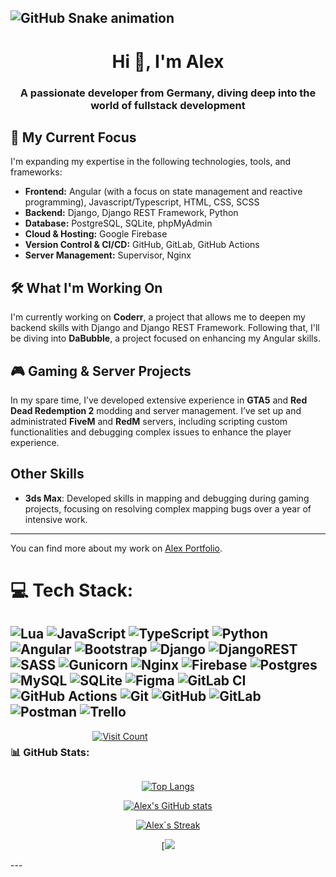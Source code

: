 ![GitHub Snake animation](https://raw.githubusercontent.com/CybXII/snk/output/github-contribution-grid-snake-dark.svg)
---
<h1 align="center">Hi 👋, I'm Alex</h1>
<h3 align="center">A passionate developer from Germany, diving deep into the world of fullstack development</h3>

## 🚀 My Current Focus
I'm expanding my expertise in the following technologies, tools, and frameworks:

- **Frontend:** Angular (with a focus on state management and reactive programming), Javascript/Typescript, HTML, CSS, SCSS
- **Backend:** Django, Django REST Framework, Python
- **Database:** PostgreSQL, SQLite, phpMyAdmin
- **Cloud & Hosting:** Google Firebase
- **Version Control & CI/CD:** GitHub, GitLab, GitHub Actions
- **Server Management:** Supervisor, Nginx

## 🛠 What I'm Working On
I'm currently working on **Coderr**, a project that allows me to deepen my backend skills with Django and Django REST Framework. Following that, I'll be diving into **DaBubble**, a project focused on enhancing my Angular skills.

## 🎮 Gaming & Server Projects
In my spare time, I’ve developed extensive experience in **GTA5** and **Red Dead Redemption 2** modding and server management. I’ve set up and administrated **FiveM** and **RedM** servers, including scripting custom functionalities and debugging complex issues to enhance the player experience.

## Other Skills
- **3ds Max**: Developed skills in mapping and debugging during gaming projects, focusing on resolving complex mapping bugs over a year of intensive work.

---

You can find more about my work on [Alex Portfolio](https://luft-alexander.de).

# 💻 Tech Stack:
![Lua](https://img.shields.io/badge/lua-%232C2D72.svg?style=for-the-badge&logo=lua&logoColor=white) ![JavaScript](https://img.shields.io/badge/javascript-%23323330.svg?style=for-the-badge&logo=javascript&logoColor=%23F7DF1E) ![TypeScript](https://img.shields.io/badge/typescript-%23007ACC.svg?style=for-the-badge&logo=typescript&logoColor=white) ![Python](https://img.shields.io/badge/python-3670A0?style=for-the-badge&logo=python&logoColor=ffdd54) ![Angular](https://img.shields.io/badge/angular-%23DD0031.svg?style=for-the-badge&logo=angular&logoColor=white) ![Bootstrap](https://img.shields.io/badge/bootstrap-%238511FA.svg?style=for-the-badge&logo=bootstrap&logoColor=white) ![Django](https://img.shields.io/badge/django-%23092E20.svg?style=for-the-badge&logo=django&logoColor=white) ![DjangoREST](https://img.shields.io/badge/DJANGO-REST-ff1709?style=for-the-badge&logo=django&logoColor=white&color=ff1709&labelColor=gray) ![SASS](https://img.shields.io/badge/SASS-hotpink.svg?style=for-the-badge&logo=SASS&logoColor=white) ![Gunicorn](https://img.shields.io/badge/gunicorn-%298729.svg?style=for-the-badge&logo=gunicorn&logoColor=white) ![Nginx](https://img.shields.io/badge/nginx-%23009639.svg?style=for-the-badge&logo=nginx&logoColor=white) ![Firebase](https://img.shields.io/badge/firebase-a08021?style=for-the-badge&logo=firebase&logoColor=ffcd34) ![Postgres](https://img.shields.io/badge/postgres-%23316192.svg?style=for-the-badge&logo=postgresql&logoColor=white) ![MySQL](https://img.shields.io/badge/mysql-4479A1.svg?style=for-the-badge&logo=mysql&logoColor=white) ![SQLite](https://img.shields.io/badge/sqlite-%2307405e.svg?style=for-the-badge&logo=sqlite&logoColor=white) ![Figma](https://img.shields.io/badge/figma-%23F24E1E.svg?style=for-the-badge&logo=figma&logoColor=white) ![GitLab CI](https://img.shields.io/badge/gitlab%20CI-%23181717.svg?style=for-the-badge&logo=gitlab&logoColor=white) ![GitHub Actions](https://img.shields.io/badge/github%20actions-%232671E5.svg?style=for-the-badge&logo=githubactions&logoColor=white) ![Git](https://img.shields.io/badge/git-%23F05033.svg?style=for-the-badge&logo=git&logoColor=white) ![GitHub](https://img.shields.io/badge/github-%23121011.svg?style=for-the-badge&logo=github&logoColor=white) ![GitLab](https://img.shields.io/badge/gitlab-%23181717.svg?style=for-the-badge&logo=gitlab&logoColor=white) ![Postman](https://img.shields.io/badge/Postman-FF6C37?style=for-the-badge&logo=postman&logoColor=white) ![Trello](https://img.shields.io/badge/Trello-%23026AA7.svg?style=for-the-badge&logo=Trello&logoColor=white)
---

<div style="display: flex; gap: 5px;">
   <h3>📊 GitHub Stats:</h3><a href=""><img src="https://visitcount.itsvg.in/api?id=CybXII&icon=2&color=4" alt="Visit Count"/></a>
</div>
<div align="center">

[![Top Langs](https://github-readme-stats.vercel.app/api/top-langs?username=CybXII&show_icons=true&title_color=ed8326&text_color=FFFFFF&border_color=ed8326&bg_color=90%2C0E0000%2CFF0000&locale=en&layout=donut)](https://github.com/CybXII)<br>

[![Alex's GitHub stats](https://github-readme-stats.vercel.app/api?username=CybXII&show_icons=true&icon_color=ed8326&title_color=ed8326&text_color=FFFFFF&border_color=CF871F&bg_color=90%2C0E0000%2CFF0000&locale=en)](https://git.io/streak-stats)<br>
</div>

<div align="center">
   
[![Alex`s Streak](https://github-readme-streak-stats.herokuapp.com?user=CybXII&theme=dark&border=CF871F&background=90%2C0E0000%2CFF0000)](https://git.io/streak-stats)

[![](https://github-contributor-stats.vercel.app/api?username=CybXII&limit=5&theme=dark&border_color=CF871F&bg_color=90%2C0E0000%2CFF0000&icon_color=ed8326&title_color=ed8326&text_color=FFFFFF&combine_all_yearly_contributions=true)

</div>
---
